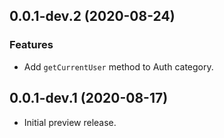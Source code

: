 ## 0.0.1-dev.2 (2020-08-24)

### Features

* Add `getCurrentUser` method to Auth category.

## 0.0.1-dev.1 (2020-08-17)

* Initial preview release.
